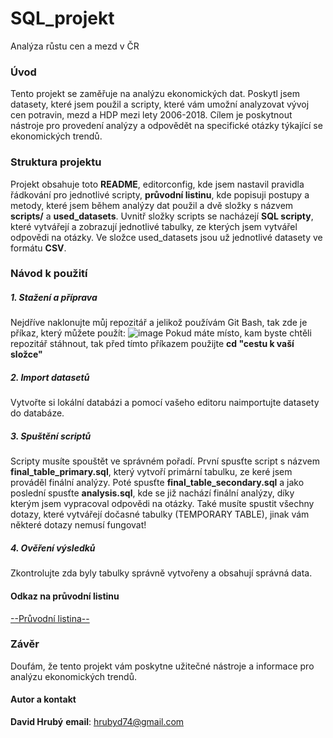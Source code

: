 # SQL_projekt
Analýza růstu cen a mezd v ČR

### Úvod
Tento projekt se zaměřuje na analýzu ekonomických dat. Poskytl jsem datasety, které jsem použil a scripty, které vám umožní analyzovat vývoj cen potravin, mezd a HDP mezi lety 2006-2018. Cílem je poskytnout nástroje pro provedení analýzy a odpovědět na specifické otázky týkající se ekonomických trendů.

### Struktura projektu
Projekt obsahuje toto **README**, editorconfig, kde jsem nastavil pravidla řádkování pro jednotlivé scripty, **průvodní listinu**, kde popisuji postupy a metody, které jsem během analýzy dat použil a dvě složky s názvem **scripts/** a **used_datasets**. Uvnitř složky scripts se nacházejí **SQL scripty**, které vytvářejí a zobrazují jednotlivé tabulky, ze kterých jsem vytvářel odpovědi na otázky. Ve složce used_datasets jsou už jednotlivé datasety ve formátu **CSV**.

### Návod k použití
##### **1. Stažení a příprava**
Nejdříve naklonujte můj repozitář a jelikož používám Git Bash, tak zde je příkaz, který můžete použít:
![image](https://github.com/user-attachments/assets/4359d781-fe92-4d62-932a-c5e59a023b5a)
Pokud máte místo, kam byste chtěli repozitář stáhnout, tak před tímto příkazem použijte **cd "cestu k vaší složce"**
##### **2. Import datasetů**
Vytvořte si lokální databázi a pomocí vašeho editoru naimportujte datasety do databáze.
##### **3. Spuštění scriptů**
Scripty musíte spouštět ve správném pořadí. První spusťte script s názvem **final_table_primary.sql**, který vytvoří primární tabulku, ze keré jsem prováděl finální analýzy. Poté spusťte **final_table_secondary.sql** a jako poslední spusťte **analysis.sql**, kde se již nachází finální analýzy, díky kterým jsem vypracoval odpovědi na otázky. Také musíte spustit všechny dotazy, které vytvářejí dočasné tabulky (TEMPORARY TABLE), jinak vám některé dotazy nemusí fungovat!
##### **4. Ověření výsledků**
Zkontrolujte zda byly tabulky správně vytvořeny a obsahují správná data.
#### **Odkaz na průvodní listinu**
[--Průvodní listina--](https://github.com/Sa1jax/SQL_projekt/blob/main/pruvodni_listina.pdf)

### Závěr
Doufám, že tento projekt vám poskytne užitečné nástroje a informace pro analýzu ekonomických trendů.

#### Autor a kontakt
**David Hrubý**
**email**: hrubyd74@gmail.com

